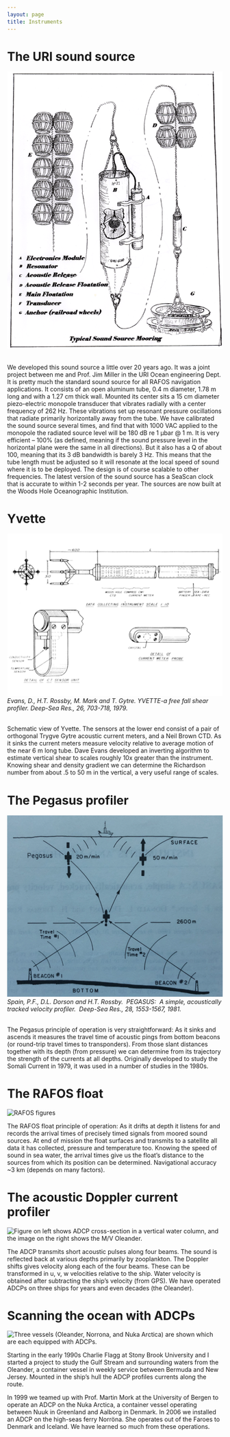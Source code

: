 ```yaml
---
layout: page
title: Instruments
---
```


# The URI sound source
![The RAFOS sound source](/assets/SourceDrawing.png)
<p><br>We developed this sound source a little over 20 years ago. It was a joint project between me and Prof. Jim Miller in the URI Ocean engineering Dept. It is pretty much the standard sound source for all RAFOS navigation applications. It consists of an open aluminum tube, 0.4 m diameter, 1.78 m long and with a 1.27 cm thick wall. Mounted its center sits a 15 cm diameter piezo-electric monopole transducer that vibrates radially with a center frequency of 262 Hz. These vibrations set up resonant pressure oscillations that radiate primarily horizontally away from the tube. We have calibrated the sound source several times, and find that with 1000 VAC applied to the monopole the radiated source level will be 180 dB re 1 μbar @ 1 m. It is very efficient – 100% (as defined, meaning if the sound pressure level in the horizontal plane were the same in all directions). But it also has a Q of about 100, meaning that its 3 dB bandwidth is barely 3 Hz. This means that the tube length must be adjusted so it will resonate at the local speed of sound where it is to be deployed. The design is of course scalable to other frequencies. The latest version of the sound source has a SeaScan clock that is accurate to within 1-2 seconds per year. The sources are now built at the Woods Hole Oceanographic Institution.</p>

# Yvette
![Yvette_profiler](/assets/Yvette.001.png)
*Evans, D., H.T. Rossby, M. Mark and T. Gytre.  YVETTE-a free fall shear profiler.  Deep-Sea Res., 26, 703-718, 1979.*
<p><br>Schematic view of Yvette. The sensors at the lower end consist of a pair of orthogonal Trygve Gytre acoustic current meters, and a Neil Brown CTD. As it sinks the current meters measure velocity relative to average motion of the near 6 m long tube. Dave Evans developed an inverting algorithm to estimate vertical shear to scales roughly 10x greater than the instrument. Knowing shear and density gradient we can determine the Richardson number from about .5 to 50 m in the vertical, a very useful range of scales.</p>

# The Pegasus profiler
![Pegasus Profiler](/assets/PegasusProfiler.png)
*Spain, P.F., D.L. Dorson and H.T. Rossby.  PEGASUS:  A simple, acoustically tracked velocity profiler.  Deep-Sea Res., 28, 1553-1567, 1981.*
<p><br>The Pegasus principle of operation is very straightforward: As it sinks and ascends it measures the travel time of acoustic pings from bottom beacons (or round-trip travel times to transponders). From those slant distances together with its depth (from pressure) we can determine from its trajectory the strength of the currents at all depths. Originally developed to study the Somali Current in 1979, it was used in a number of studies in the 1980s.</p>

# The RAFOS float
![RAFOS figures](/assets/RAFOScombo2.png)
<p>The RAFOS float principle of operation: As it drifts at depth it listens for and records the arrival times of precisely timed signals from moored sound sources. At end of mission the float surfaces and transmits to a satellite all data it has collected, pressure and temperature too. Knowing the speed of sound in sea water, the arrival times give us the float’s distance to the sources from which its position can be determined. Navigational accuracy ~3 km (depends on many factors).</p>

# The acoustic Doppler current profiler
![Figure on left shows ADCP cross-section in a vertical water column, and the image on the right shows the M/V Oleander.](/assets/ADCPinstrument.png)
<p>The ADCP transmits short acoustic pulses along four beams. The sound is reflected back at various depths primarily by zooplankton. The Doppler shifts gives velocity along each of the four beams. These can be transformed in u, v, w velocities relative to the ship. Water velocity is obtained after subtracting the ship’s velocity (from GPS). We have operated ADCPs on three ships for years and even decades (the Oleander).</p>

# Scanning the ocean with ADCPs
![Three vessels (Oleander, Norrona, and Nuka Arctica) are shown which are each equipped with ADCPs.](/assets/ADCPships.png)
<p>Starting in the early 1990s Charlie Flagg at Stony Brook University and I started a project to study the Gulf Stream and surrounding waters from the Oleander, a container vessel in weekly service between Bermuda and New Jersey. Mounted in the ship’s hull the ADCP profiles currents along the route.</p>

<p>In 1999 we teamed up with Prof. Martin Mork at the University of Bergen to operate an ADCP on the Nuka Arctica, a container vessel operating between Nuuk in Greenland and Aalborg in Denmark. In 2006 we installed an ADCP on the high-seas ferry Norröna. She operates out of the Faroes to Denmark and Iceland. We have learned so much from these operations.</p>



